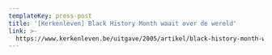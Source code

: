 ```yaml
---
templateKey: press-post
title: '[Kerkenleven] Black History Month waait over de wereld'
link: >-
  https://www.kerkenleven.be/uitgave/2005/artikel/black-history-month-waait-over-de-wereld
---
```


